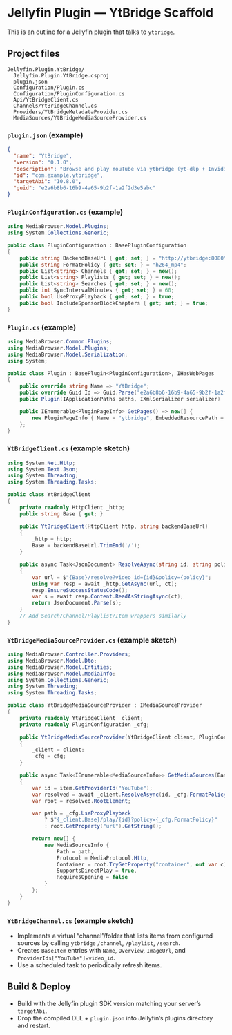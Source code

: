 
# Jellyfin Plugin — YtBridge Scaffold

This is an outline for a Jellyfin plugin that talks to `ytbridge`.

## Project files
```
Jellyfin.Plugin.YtBridge/
  Jellyfin.Plugin.YtBridge.csproj
  plugin.json
  Configuration/Plugin.cs
  Configuration/PluginConfiguration.cs
  Api/YtBridgeClient.cs
  Channels/YtBridgeChannel.cs
  Providers/YtBridgeMetadataProvider.cs
  MediaSources/YtBridgeMediaSourceProvider.cs
```

### `plugin.json` (example)
```json
{
  "name": "YtBridge",
  "version": "0.1.0",
  "description": "Browse and play YouTube via ytbridge (yt-dlp + Invidious/Piped).",
  "id": "com.example.ytbridge",
  "targetAbi": "10.8.0",
  "guid": "e2a6b8b6-16b9-4a65-9b2f-1a2f2d3e5abc"
}
```

### `PluginConfiguration.cs` (example)
```csharp
using MediaBrowser.Model.Plugins;
using System.Collections.Generic;

public class PluginConfiguration : BasePluginConfiguration
{
    public string BackendBaseUrl { get; set; } = "http://ytbridge:8080";
    public string FormatPolicy { get; set; } = "h264_mp4";
    public List<string> Channels { get; set; } = new();
    public List<string> Playlists { get; set; } = new();
    public List<string> Searches { get; set; } = new();
    public int SyncIntervalMinutes { get; set; } = 60;
    public bool UseProxyPlayback { get; set; } = true;
    public bool IncludeSponsorBlockChapters { get; set; } = true;
}
```

### `Plugin.cs` (example)
```csharp
using MediaBrowser.Common.Plugins;
using MediaBrowser.Model.Plugins;
using MediaBrowser.Model.Serialization;
using System;

public class Plugin : BasePlugin<PluginConfiguration>, IHasWebPages
{
    public override string Name => "YtBridge";
    public override Guid Id => Guid.Parse("e2a6b8b6-16b9-4a65-9b2f-1a2f2d3e5abc");
    public Plugin(IApplicationPaths paths, IXmlSerializer serializer) : base(paths, serializer) { }

    public IEnumerable<PluginPageInfo> GetPages() => new[] {
        new PluginPageInfo { Name = "ytbridge", EmbeddedResourcePath = GetType().Namespace + ".Web.ytbridge.html" }
    };
}
```

### `YtBridgeClient.cs` (example sketch)
```csharp
using System.Net.Http;
using System.Text.Json;
using System.Threading;
using System.Threading.Tasks;

public class YtBridgeClient
{
    private readonly HttpClient _http;
    public string Base { get; }

    public YtBridgeClient(HttpClient http, string backendBaseUrl)
    {
        _http = http;
        Base = backendBaseUrl.TrimEnd('/');
    }

    public async Task<JsonDocument> ResolveAsync(string id, string policy, CancellationToken ct)
    {
        var url = $"{Base}/resolve?video_id={id}&policy={policy}";
        using var resp = await _http.GetAsync(url, ct);
        resp.EnsureSuccessStatusCode();
        var s = await resp.Content.ReadAsStringAsync(ct);
        return JsonDocument.Parse(s);
    }
    // Add Search/Channel/Playlist/Item wrappers similarly
}
```

### `YtBridgeMediaSourceProvider.cs` (example sketch)
```csharp
using MediaBrowser.Controller.Providers;
using MediaBrowser.Model.Dto;
using MediaBrowser.Model.Entities;
using MediaBrowser.Model.MediaInfo;
using System.Collections.Generic;
using System.Threading;
using System.Threading.Tasks;

public class YtBridgeMediaSourceProvider : IMediaSourceProvider
{
    private readonly YtBridgeClient _client;
    private readonly PluginConfiguration _cfg;

    public YtBridgeMediaSourceProvider(YtBridgeClient client, PluginConfiguration cfg)
    {
        _client = client;
        _cfg = cfg;
    }

    public async Task<IEnumerable<MediaSourceInfo>> GetMediaSources(BaseItem item, CancellationToken ct)
    {
        var id = item.GetProviderId("YouTube");
        var resolved = await _client.ResolveAsync(id, _cfg.FormatPolicy, ct);
        var root = resolved.RootElement;

        var path = _cfg.UseProxyPlayback
            ? $"{_client.Base}/play/{id}?policy={_cfg.FormatPolicy}"
            : root.GetProperty("url").GetString();

        return new[] {
            new MediaSourceInfo {
                Path = path,
                Protocol = MediaProtocol.Http,
                Container = root.TryGetProperty("container", out var c) ? c.GetString() : "mp4",
                SupportsDirectPlay = true,
                RequiresOpening = false
            }
        };
    }
}
```

### `YtBridgeChannel.cs` (example sketch)
- Implements a virtual “channel”/folder that lists items from configured sources by calling `ytbridge` `/channel`, `/playlist`, `/search`.
- Creates `BaseItem` entries with `Name`, `Overview`, `ImageUrl`, and `ProviderIds["YouTube"]=video_id`.
- Use a scheduled task to periodically refresh items.

## Build & Deploy
- Build with the Jellyfin plugin SDK version matching your server’s `targetAbi`.
- Drop the compiled DLL + `plugin.json` into Jellyfin’s plugins directory and restart.
